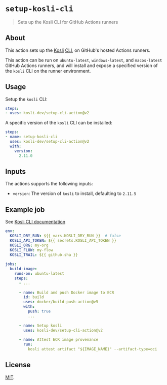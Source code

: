 # `setup-kosli-cli`

> Sets up the Kosli CLI for GitHub Actions runners

## About

This action sets up the [Kosli](https://kosli.com) [CLI](https://github.com/kosli-dev/cli), on GitHub's hosted Actions runners.

This action can be run on `ubuntu-latest`, `windows-latest`, and `macos-latest` GitHub Actions runners, 
and will install and expose a specified version of the `kosli` CLI on the runner environment.

## Usage

Setup the `kosli` CLI:

```yaml
steps:
- uses: kosli-dev/setup-cli-action@v2
```

A specific version of the `kosli` CLI can be installed:

```yaml
steps:
- name: setup-kosli-cli
  uses: kosli-dev/setup-cli-action@v2
  with:
    version:
      2.11.0
```

## Inputs

The actions supports the following inputs:

- `version`: The version of `kosli` to install, defaulting to `2.11.5`

## Example job
See [Kosli CLI documentation](https://docs.kosli.com/)

```yaml
env: 
  KOSLI_DRY_RUN: ${{ vars.KOSLI_DRY_RUN }}  # false
  KOSLI_API_TOKEN: ${{ secrets.KOSLI_API_TOKEN }}
  KOSLI_ORG: my-org
  KOSLI_FLOW: my-flow
  KOSLI_TRAIL: ${{ github.sha }}
  
jobs:  
  build-image:
    runs-on: ubuntu-latest
    steps:
      - ...
        
      - name: Build and push Docker image to ECR
        id: build
        uses: docker/build-push-action@v5
        with:
          push: true
          ...
      
      - name: Setup kosli
        uses: kosli-dev/setup-cli-action@v2
        
      - name: Attest ECR image provenance
        run: 
          kosli attest artifact "${IMAGE_NAME}" --artifact-type=oci
```

## License

[MIT](LICENSE).
